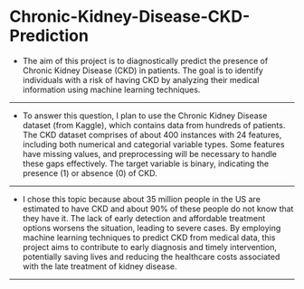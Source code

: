 # Chronic-Kidney-Disease-CKD-Prediction

* The aim of this project is to diagnostically predict the presence of Chronic Kidney Disease (CKD) in patients. The goal is to identify individuals with a risk of having CKD by analyzing their medical information using machine learning techniques.
___

* To answer this question, I plan to use the Chronic Kidney Disease dataset (from Kaggle), which contains data from hundreds of patients. The CKD dataset comprises of about 400 instances with 24 features, including both numerical and categorial variable types. Some features have missing values, and preprocessing will be necessary to handle these gaps effectively. The target variable is binary, indicating the presence (1) or absence (0) of CKD.
___

* I chose this topic because about 35 million people in the US are estimated to have CKD and about 90% of these people do not know that they have it. The lack of early detection and affordable treatment options worsens the situation, leading to severe cases. By employing machine learning techniques to predict CKD from medical data, this project aims to contribute to early diagnosis and timely intervention, potentially saving lives and reducing the healthcare costs associated with the late treatment of kidney disease.
___
